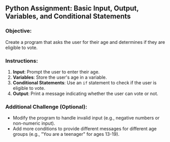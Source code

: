 ## Python Assignment: Basic Input, Output, Variables, and Conditional Statements

### Objective:
Create a program that asks the user for their age and determines if they are eligible to vote.

### Instructions:
1. **Input**: Prompt the user to enter their age.
2. **Variables**: Store the user's age in a variable.
3. **Conditional Statements**: Use an `if` statement to check if the user is eligible to vote.
4. **Output**: Print a message indicating whether the user can vote or not.

### Additional Challenge (Optional):
- Modify the program to handle invalid input (e.g., negative numbers or non-numeric input).
- Add more conditions to provide different messages for different age groups (e.g., "You are a teenager" for ages 13-19).
```
